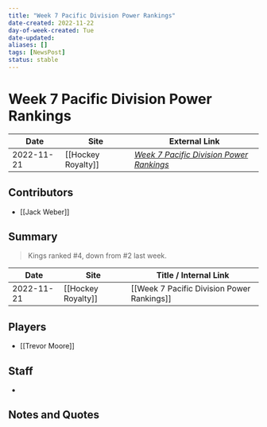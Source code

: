 ```yaml
---
title: "Week 7 Pacific Division Power Rankings"
date-created: 2022-11-22
day-of-week-created: Tue
date-updated: 
aliases: []
tags: [NewsPost]
status: stable
---
```


# Week 7 Pacific Division Power Rankings

| Date       | Site               | External Link                                                                                                            |
| ---------- | ------------------ | ------------------------------------------------------------------------------------------------------------------------ |
| 2022-11-21 | [[Hockey Royalty]] | [*Week 7 Pacific Division Power Rankings*](https://hockeyroyalty.com/2022/11/21/week-7-pacific-division-power-rankings/) |

## Contributors
- [[Jack Weber]]

## Summary
> Kings ranked #4, down from #2 last week.

| Date       | Site               | Title / Internal Link                      |
| ---------- | ------------------ | ------------------------------------------ |
| 2022-11-21 | [[Hockey Royalty]] | [[Week 7 Pacific Division Power Rankings]] |

## Players
- [[Trevor Moore]]

## Staff
- 

## Notes and Quotes
> 

